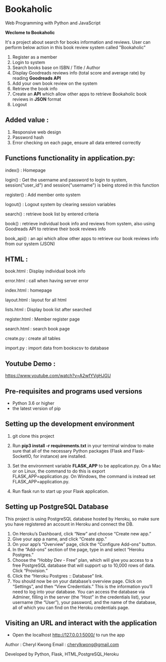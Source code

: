 # Bookaholic

Web Programming with Python and JavaScript

**Weclome to Bookaholic**

It's a project about search for books information and reviews. User can perform below action in this book review system called "Bookaholic"
1. Register as a member
2. Login to system
3. Search books base on ISBN / Title / Author
4. Display Goodreads reviews info (total score and average rate) by reading **Goodreads API**
5. Add your own book review on the system
6. Retrieve the book info
7. Create an **API** which allow other apps to retrieve Bookaholic book reviews in **JSON** format
7. Logout

## Added value :
1. Responsive web design
2. Password hash
3. Error checking on each page, ensure all data entered correctly

## Functions functionality in application.py:
index() : Homepage

login() : Get the username and password to login to system, session("user_id") and session("username") is being stored in this function

register() : Add member onto system

logout() : Logout system by clearing session variables

search() : retrieve book list by entered criteria

book() : retrieve individual book info and reviews from system, also using Goodreads API to retrieve their book reviews info

book_api() : an api which allow other apps to retrieve our book reviews info from our system (JSON)


## HTML :
book.html : Display individual book info

error.html : call when having server error

index.html : homepage

layout.html : layout for all html

lists.html : Display book list after searched

register.html : Member register page

search.html : search book page 

create.py : create all tables

import.py : import data from bookscsv to database

## Youtube Demo :

https://www.youtube.com/watch?v=A2wfYVgHJGU

## Pre-requisites and programs used versions

-  Python 3.6 or higher
-  the latest version of pip

## Setting up the development environment

1. git clone this project

2. Run **pip3 install -r requirements.txt** in your terminal window to make sure that all of the necessary Python packages (Flask and Flask-SocketIO, for instance) are installed.

3. Set the environment variable **FLASK_APP** to be application.py. On a Mac or on Linux, the command to do this is export FLASK_APP=application.py. On Windows, the command is instead set FLASK_APP=application.py.

4. Run flask run to start up your Flask application.

## Setting up PostgreSQL Database

This project is using PostgreSQL database hosted by Heroku, so make sure you have registered an account in Heroku and connect the DB.

1. On Heroku’s Dashboard, click “New” and choose “Create new app.”
2. Give your app a name, and click “Create app.”
3. On your app’s “Overview” page, click the “Configure Add-ons” button.
4. In the “Add-ons” section of the page, type in and select “Heroku Postgres.”
5. Choose the “Hobby Dev - Free” plan, which will give you access to a free PostgreSQL database that will support up to 10,000 rows of data. Click “Provision.”
6. Click the “Heroku Postgres :: Database” link.
7. You should now be on your database’s overview page. Click on “Settings”, and then “View Credentials.” This is the information you’ll need to log into your database. You can access the database via Adminer, filling in the server (the “Host” in the credentials list), your username (the “User”), your password, and the name of the database, all of which you can find on the Heroku credentials page.

## Visiting an URL and interact with the application

- Open the localhost http://127.0.0.1:5000/ to run the app

Author : Cheryl Kwong Email : cherylkwong@gmail.com

Developed by Python, Flask, HTML,PostgreSQL,Heroku
